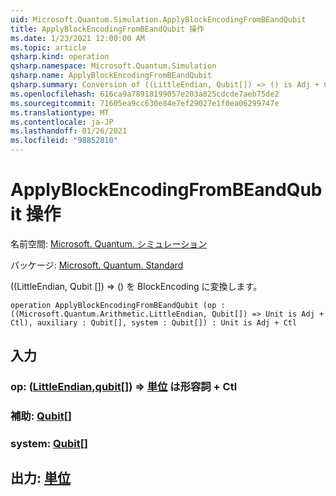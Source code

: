 ```yaml
---
uid: Microsoft.Quantum.Simulation.ApplyBlockEncodingFromBEandQubit
title: ApplyBlockEncodingFromBEandQubit 操作
ms.date: 1/23/2021 12:00:00 AM
ms.topic: article
qsharp.kind: operation
qsharp.namespace: Microsoft.Quantum.Simulation
qsharp.name: ApplyBlockEncodingFromBEandQubit
qsharp.summary: Conversion of ((LittleEndian, Qubit[]) => () is Adj + Ctl) to BlockEncoding
ms.openlocfilehash: 616ca9a78918199057e203a825cdcde7aeb75de2
ms.sourcegitcommit: 71605ea9cc630e84e7ef29027e1f0ea06299747e
ms.translationtype: MT
ms.contentlocale: ja-JP
ms.lasthandoff: 01/26/2021
ms.locfileid: "98852810"
---
```

# <a name="applyblockencodingfrombeandqubit-operation"></a>ApplyBlockEncodingFromBEandQubit 操作

名前空間: [Microsoft. Quantum. シミュレーション](xref:Microsoft.Quantum.Simulation)

パッケージ: [Microsoft. Quantum. Standard](https://nuget.org/packages/Microsoft.Quantum.Standard)


((LittleEndian, Qubit []) => () を BlockEncoding に変換します。

```qsharp
operation ApplyBlockEncodingFromBEandQubit (op : ((Microsoft.Quantum.Arithmetic.LittleEndian, Qubit[]) => Unit is Adj + Ctl), auxiliary : Qubit[], system : Qubit[]) : Unit is Adj + Ctl
```


## <a name="input"></a>入力

### <a name="op--littleendianqubit--unit--is-adj--ctl"></a>op: ([LittleEndian](xref:Microsoft.Quantum.Arithmetic.LittleEndian),[qubit](xref:microsoft.quantum.lang-ref.qubit)[]) => [単位](xref:microsoft.quantum.lang-ref.unit)  は形容詞 + Ctl




### <a name="auxiliary--qubit"></a>補助: [Qubit](xref:microsoft.quantum.lang-ref.qubit)[]




### <a name="system--qubit"></a>system: [Qubit](xref:microsoft.quantum.lang-ref.qubit)[]





## <a name="output--unit"></a>出力: [単位](xref:microsoft.quantum.lang-ref.unit)

